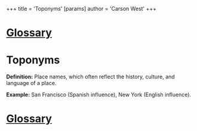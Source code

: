 +++
 title = 'Toponyms'
[params]
	author = 'Carson West'
+++
# [Glossary](./../glossary/)

# Toponyms

**Definition:** Place names, which often reflect the history, culture, and language of a place.

**Example:**  San Francisco (Spanish influence), New York (English influence).

# [Glossary](./../glossary/)